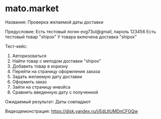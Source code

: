 # mato.market
Название:
Проверка желаемой даты доставки

Предусловие:
Есть тестовый логин evg73ul@gmail, пароль 123456
Есть тестовый товар "shipox"
У товара включена доставка "shipox"

Тест-кейс:
1. Авторизоваться
2. Найти товар с методом доставки "shipox"
3. Добавить товар в коризну
4. Перейти на страницу оформления заказа
5. Задать желаемую дату доставки
6. Оформить заказ
7. Зайти на страницу инвойса
8. Сравнить введенную дату с полученной 

Ожидаемый результат: 
Даты совпадают

Видеодемонстрация:
https://disk.yandex.ru/i/EdLtIUMDnCFGQw
